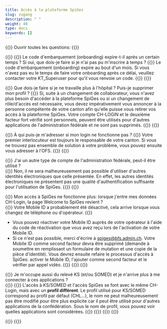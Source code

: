 ```yaml
---
title: Accès à la plateforme SpiGes
slug: zugang 
description: " "
weight: 40
type: docs
keywords: []
---
```


{{<faqBlock>}}
Ouvrir toutes les questions: {{<collapsibleGroupCommand groupId="zugang">}}

{{<numberedList>}}
{{<listItem>}}
Le code d'embarquement (onboarding) expire-t-il après un certain temps ? Si oui, que dois-je faire si je n'ai pas pu m'inscrire à temps ?
{{<collapsibleBlock groupId="zugang">}}
Le code d'embarquement (onboarding) expire au bout d'un mois. Si vous n'avez pas eu le temps de faire votre onboarding après ce délai, veuillez contacter votre KT_Superuser pour qu'il vous renvoie un code.
{{</collapsibleBlock>}}
{{</listItem>}}

{{<listItem>}}
Que dois-je faire si je ne travaille plus à l'hôpital ? Puis-je supprimer mon profil ?
{{<collapsibleBlock groupId="zugang">}}
Si, suite à un changement de collaborateur, vous n'avez plus besoin d'accéder à la plateforme SpiGes ou si un changement de rôle/d'accès est nécessaire, vous devez impérativement vous annoncer à la personne compétente de votre canton afin qu'elle puisse vous retirer vos accès à la plateforme SpiGes. Votre compte CH-LOGIN et le deuxième facteur fort vérifié sont personnels, peuvent être utilisés pour d'autres applications de l'administration fédérale et ne sont pas supprimés.
{{</collapsibleBlock>}}
{{</listItem>}}

{{<listItem>}}
À qui puis-je m'adresser si mon login ne fonctionne pas ?
{{<collapsibleBlock groupId="zugang">}}
Votre premier interlocuteur est toujours le responsable de votre canton. Si vous ne trouvez pas ensemble de solution à votre problème, vous pouvez ensuite vous adresser à l'OFS.
{{</collapsibleBlock>}}
{{</listItem>}}

{{<listItem>}}
J'ai un autre type de compte de l'administration fédérale, peut-il être utilisé ?  
{{<collapsibleBlock groupId="zugang">}}
Non, il ne sera malheureusement pas possible d'utiliser d'autres identités électroniques que celle présentée. En effet, les autres identités électroniques ne présentent pas une qualité d'authentification suffisante pour l'utilisation de SpiGes.
{{</collapsibleBlock>}}
{{</listItem>}}

{{<listItem>}}
Mon accès à SpiGes ne fonctionne plus: lorsque j'entre mes données CH-Login, la page Welcome to SpiGes revient ?  
{{<collapsibleBlock groupId="zugang">}}
Votre Mobile ID a probablement été désactivé, cela arrive lorsque vous changez de téléphone ou d'opérateur.
{{<markdown>}}
- Vous pouvez réactiver votre Mobile ID auprès de votre opérateur à l'aide du code de réactivation que vous avez reçu lors de l'activation de votre Mobile ID.
- Si ce n'est pas possible, merci d'écrire à <spiges@bfs.admin.ch>. Votre Mobile ID comme second facteur devra être supprimé (demande à soumettre en remplissant un formulaire de mutation et une copie de la pièce d'identité). Vous devrez ensuite refaire le processus d'accès à SpiGes: activer le Mobile ID, l'ajouter comme second facteur et le vérifier par appel vidéo. 
{{</markdown>}}
{{</collapsibleBlock>}}
{{</listItem>}}

{{<listItem>}}
Je m'occupe aussi du relevé KS (et/ou SOMED) et je n'arrive plus à me connecter à ces applications ?  
{{<collapsibleBlock groupId="zugang">}}
{{<markdown>}}
L'accès à KS/SOMED et l'accès SpiGes se font avec le même CH-Login, mais avec un **profil différent**. Le profil utilisé pour KS/SOMED correspond au profil par défaut (CHL...), le nom ne peut malheureusement pas être modifié pour être plus explicite car il peut être utilisé pour d'autres applications de la confédération. Sous le nom de profil, vous pouvez voir quelles applications sont considérées.
{{</markdown>}}
{{<insertImage image="profile_FR.png" class="edge max-w-90">}}
{{</collapsibleBlock>}}
{{</listItem>}}

{{</numberedList>}}
{{</faqBlock>}}
